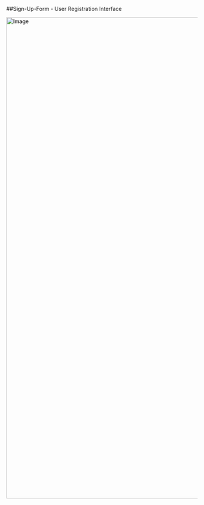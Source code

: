 ##Sign-Up-Form - User Registration Interface

<img width="1458" height="1267" alt="Image" src="https://github.com/user-attachments/assets/3d6715a5-2c4d-4cae-8b99-8110c94a383b" />
